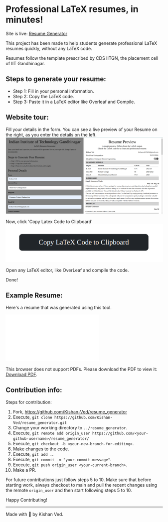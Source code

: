 # Professional LaTeX resumes, in minutes!

Site is live: [Resume Generator](https://kishan-ved.github.io/resume_generator/resumegenerator.html)

This project has been made to help students generate professional LaTeX resumes quickly, without any LaTeX code.

Resumes follow the template prescribed by CDS IITGN, the placement cell of IIT Gandhinagar.

## Steps to generate your resume:

- Step 1: Fill in your personal information.
- Step 2: Copy the LaTeX code.
- Step 3: Paste it in a LaTeX editor like Overleaf and Compile.

## Website tour:

Fill your details in the form. You can see a live preview of your Resume on the right, as you enter the details on the left.
![Form](./images/form.png)

Now, click 'Copy Latex Code to Clipboard'
![Form](./images/copy_button.png)

Open any LaTeX editor, like OverLeaf and compile the code.

Done!

## Example Resume:

Here's a resume that was generated using this tool.

<object data="./images/ResumeGeneratorTrial.pdf" type="application/pdf" width="700px" height="700px">
    <embed src="./images/ResumeGeneratorTrial.pdf">
        <p>This browser does not support PDFs. Please download the PDF to view it: <a href="./images/ResumeGeneratorTrial.pdf">Download PDF</a>.</p>
    </embed>
</object>

## Contribution info:

Steps for contribution:

1. Fork, https://github.com/Kishan-Ved/resume_generator
2. Execute, `git clone https://github.com/Kishan-Ved/resume_generator.git`
3. Change your working directory to `../resume_generator`.
4. Execute, `git remote add origin_user https://github.com/<your-github-username>/resume_generator/`
5. Execute, `git checkout -b <your-new-branch-for-editing>`.
6. Make changes to the code.
7. Execute, `git add .`.
8. Execute, `git commit -m "your-commit-message"`.
9. Execute, `git push origin_user <your-current-branch>`.
10. Make a PR.

For future contributions just follow steps 5 to 10. Make sure that before starting work, always checkout to main and pull the recent changes using the remote `origin_user` and then start following steps 5 to 10.

Happy Contributing!

---

Made with 🩷 by Kishan Ved.
